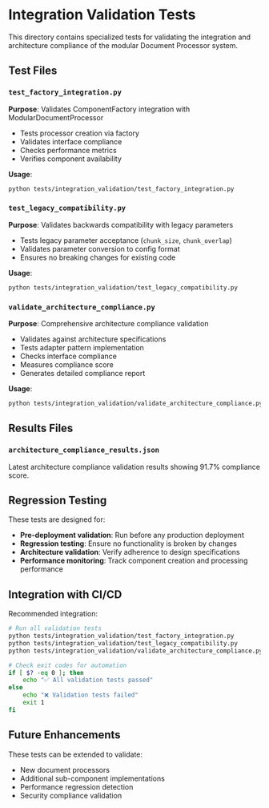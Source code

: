 # Integration Validation Tests

This directory contains specialized tests for validating the integration and architecture compliance of the modular Document Processor system.

## Test Files

### `test_factory_integration.py`
**Purpose**: Validates ComponentFactory integration with ModularDocumentProcessor
- Tests processor creation via factory
- Validates interface compliance  
- Checks performance metrics
- Verifies component availability

**Usage**:
```bash
python tests/integration_validation/test_factory_integration.py
```

### `test_legacy_compatibility.py` 
**Purpose**: Validates backwards compatibility with legacy parameters
- Tests legacy parameter acceptance (`chunk_size`, `chunk_overlap`)
- Validates parameter conversion to config format
- Ensures no breaking changes for existing code

**Usage**:
```bash
python tests/integration_validation/test_legacy_compatibility.py
```

### `validate_architecture_compliance.py`
**Purpose**: Comprehensive architecture compliance validation
- Validates against architecture specifications
- Tests adapter pattern implementation  
- Checks interface compliance
- Measures compliance score
- Generates detailed compliance report

**Usage**:
```bash
python tests/integration_validation/validate_architecture_compliance.py
```

## Results Files

### `architecture_compliance_results.json`
Latest architecture compliance validation results showing 91.7% compliance score.

## Regression Testing

These tests are designed for:
- **Pre-deployment validation**: Run before any production deployment
- **Regression testing**: Ensure no functionality is broken by changes
- **Architecture validation**: Verify adherence to design specifications  
- **Performance monitoring**: Track component creation and processing performance

## Integration with CI/CD

Recommended integration:
```bash
# Run all validation tests
python tests/integration_validation/test_factory_integration.py
python tests/integration_validation/test_legacy_compatibility.py  
python tests/integration_validation/validate_architecture_compliance.py

# Check exit codes for automation
if [ $? -eq 0 ]; then
    echo "✅ All validation tests passed"
else
    echo "❌ Validation tests failed"
    exit 1
fi
```

## Future Enhancements

These tests can be extended to validate:
- New document processors
- Additional sub-component implementations
- Performance regression detection
- Security compliance validation